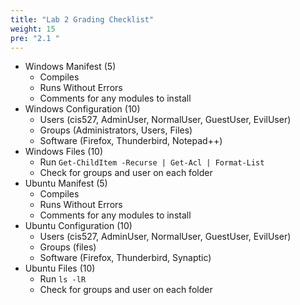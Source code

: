```yaml
---
title: "Lab 2 Grading Checklist"
weight: 15
pre: "2.1 "
---
```


- Windows Manifest (5)
  - Compiles
  - Runs Without Errors
  - Comments for any modules to install
- Windows Configuration (10)
  - Users (cis527, AdminUser, NormalUser, GuestUser, EvilUser)
  - Groups (Administrators, Users, Files)
  - Software (Firefox, Thunderbird, Notepad++)
- Windows Files (10)
  - Run `Get-ChildItem -Recurse | Get-Acl | Format-List`
  - Check for groups and user on each folder
- Ubuntu Manifest (5)
  - Compiles
  - Runs Without Errors
  - Comments for any modules to install
- Ubuntu Configuration (10)
  - Users (cis527, AdminUser, NormalUser, GuestUser, EvilUser)
  - Groups (files)
  - Software (Firefox, Thunderbird, Synaptic)
- Ubuntu Files (10)
  - Run `ls -lR`
  - Check for groups and user on each folder

